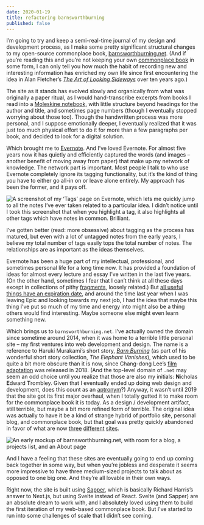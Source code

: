 ```yaml
---
date: 2020-01-19
title: refactoring barnsworthburning
published: false
---
```


I’m going to try and keep a semi-real-time journal of my design and development process, as I make some pretty significant structural changes to my open-source commonplace book, [barnsworthburning.net][barns].
(And if you’re reading this and you’re not keeping your own [commonplace book][commonplace] in some form, I can only tell you how much the habit of recording new and interesting information has enriched my own life since first encountering the idea in Alan Fletcher’s *[The Art of Looking Sideways][sideways]* over ten years ago.)

The site as it stands has evolved slowly and organically from what was originally a paper ritual, as I would hand-transcribe excerpts from books I read into a [Moleskine notebook][moleskine], with little structure beyond headings for the author and title, and sometimes page numbers (though I eventually stopped worrying about those too).
Though the handwritten process was more personal, and I suppose emotionally deeper, I eventually realized that it was just too much physical effort to do it for more than a few paragraphs per book, and decided to look for a digital solution.

Which brought me to [Evernote][evernote].
And I’ve loved Evernote. For almost five years now it has quietly and efficiently captured the words (and images – another benefit of moving away from paper) that make up my network of knowledge.
The network part is important. Most people I talk to who use Evernote completely ignore its tagging functionality, but it’s the kind of thing you have to either go all-in on or leave alone entirely. My approach has been the former, and it pays off.

![A screenshot of my ‘Tags’ page on Evernote, which lets me quickly jump to all the notes I’ve ever taken related to a particular idea. I didn’t notice until I took this screenshot that when you highlight a tag, it also highlights all other tags which have notes in common. Brilliant.][tags]

I’ve gotten better (read: more obsessive) about tagging as the process has matured, but even with a lot of untagged notes from the early years, I believe my total number of tags easily tops the total number of notes. The relationships are as important as the ideas themselves.

Evernote has been a huge part of my intellectual, professional, and sometimes personal life for a long time now. It has provided a foundation of ideas for almost every lecture and essay I’ve written in the last five years.
(On the other hand, sometimes I fear that I can’t think at all these days except in collections of pithy [fragments][fragments], loosely related.)
But [all useful things have an expiration date][byron], and around the time last year when I was leaving Epic and looking towards my next job, I had the idea that maybe this thing I’ve put so much of my time and energy into might also be a thing others would find interesting. Maybe someone else might even learn something new.

Which brings us to `barnsworthburning.net`.
I’ve actually owned the domain since sometime around 2014, when it was home to a terrible little personal site – my first ventures into web development and design.
The name is a reference to Haruki Murakami’s short story, *[Barn Burning][murakami]* (as part of his wonderful short story collection, *The Elephant Vanishes*), which used to be quite a bit more obscure than it is now, since Chang-dong Lee’s [film adaptation][burning] was released in 2018.
(And the top-level domain of `.net` may seem an odd choice until you realize that those are also my initials: **N**icholas **E**dward **T**rombley. Given that I eventually ended up doing web design and development, does this count as an [aptronym][aptronym]?)
Anyway, it wasn’t until 2019 that the site got its first major overhaul, when I totally gutted it to make room for the commonplace book it is today. As a design / development artifact, still terrible, but maybe a bit more refined form of terrible.
The original idea was actually to have it be a kind of strange hybrid of portfolio site, personal blog, and commonplace book, but that goal was pretty quickly abandoned in favor of what are now [three][netdotdesign] [different][innocent] [sites][barns].

![An early mockup of barnsworthburning.net, with room for a blog, a projects list, and an About page][mockup]

And I have a feeling that these sites are eventually going to end up coming back together in some way, but when you’re jobless and desperate it seems more impressive to have three medium-sized projects to talk about as opposed to one big one. And they’re all lovable in their own ways.

Right now, the site is built using [Sapper], which is basically Richard Harris’s answer to Next.js, but using Svelte instead of React.
Svelte (and Sapper) are an absolute dream to work with, and I absolutely loved using them to build the first iteration of my web-based commonplace book. But I’ve started to run into some challenges of scale that I didn’t see coming.

[barns]: https://barnsworthburning.net
[innocent]: https://the-innocent-i.net
[netdotdesign]: https://nicktrombley.design
[sideways]: https://www.goodreads.com/book/show/15778.The_Art_of_Looking_Sideways
[evernote]: https://evernote.com/blog/taking-note-commonplace-books/
[commonplace]: https://en.wikipedia.org/wiki/Commonplace_book
[moleskine]: https://us.moleskine.com/classic-notebook-black/p0460
[tags]: https://res.cloudinary.com/aias/image/upload/v1579365923/commonplace/evernote-tags.png
[notes]: https://res.cloudinary.com/aias/image/upload/v1579365922/commonplace/notes-about-notes.png
[airtable]: https://res.cloudinary.com/aias/image/upload/v1579367011/commonplace/barnsworthburning-airtable.png
[mockup]: https://res.cloudinary.com/aias/image/upload/v1579370056/commonplace/barnsworthburning-mockup.png
[byron]: https://barnsworthburning.net/extracts/recGKuN5ninWpmuwt
[fragments]: https://the-innocent-i.net/fragments/assemblages/
[sapper]: https://sapper.svelte.dev/
[murakami]: https://www.mrflamm.com/uploads/2/2/0/0/2200902/barnburningbyharukimurakami.pdf
[burning]: https://www.imdb.com/title/tt7282468/
[aptronym]: https://en.wikipedia.org/wiki/Aptronym